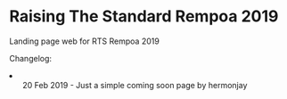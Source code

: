 # Raising The Standard Rempoa 2019
Landing page web for RTS Rempoa 2019  
  
Changelog:
<li>
  <ol>20 Feb 2019 - Just a simple coming soon page by hermonjay</ol>
</li>
